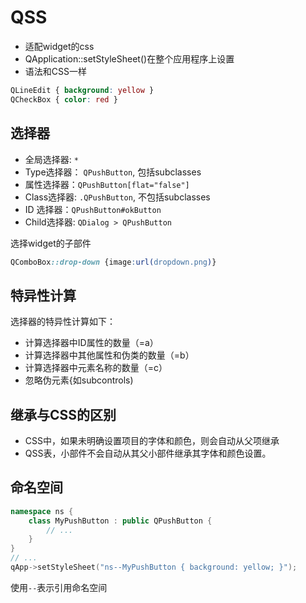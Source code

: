 # QSS

- 适配widget的css
- QApplication::setStyleSheet()在整个应用程序上设置
- 语法和CSS一样

```css
QLineEdit { background: yellow }
QCheckBox { color: red }
```

## 选择器

- 全局选择器: `*`
- Type选择器： `QPushButton`, 包括subclasses
- 属性选择器：`QPushButton[flat="false"]`
- Class选择器: `.QPushButton`, 不包括subclasses
- ID 选择器：`QPushButton#okButton`
- Child选择器: `QDialog > QPushButton` 

选择widget的子部件

```css
QComboBox::drop-down {image:url(dropdown.png)}
```

## 特异性计算

选择器的特异性计算如下：

- 计算选择器中ID属性的数量（=a）
- 计算选择器中其他属性和伪类的数量（=b）
- 计算选择器中元素名称的数量（=c）
- 忽略伪元素{如subcontrols)

## 继承与CSS的区别

- CSS中，如果未明确设置项目的字体和颜色，则会自动从父项继承
- QSS表，小部件不会自动从其父小部件继承其字体和颜色设置。

## 命名空间

```c++
namespace ns {
    class MyPushButton : public QPushButton {
        // ...
    }
}
// ...
qApp->setStyleSheet("ns--MyPushButton { background: yellow; }");
```

使用`--`表示引用命名空间